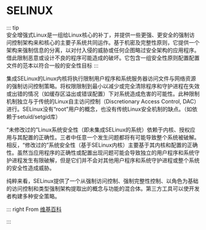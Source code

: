 
# SELINUX

::: tip   
安全增强式Linux是一组给Linux核心的补丁，并提供一些更强、更安全的强制访问控制架构来和核心的主要子系统共同运作。基于机密及完整性原则，它提供一个架构来强制信息的分离，以对付入侵的威胁或任何企图略过安全架构的应用程序。借此限制恶意或设计不良的程序可能造成的破坏。它包含一组安全性原则配置配置文件的范本以符合一般的安全性目标
:::

集成SELinux的Linux内核将执行限制用户程序和系统服务器访问文件与网络资源的强制访问控制策略。将权限限制到最小以减少或完全清除程序和守护进程在失效或出错的情况（如缓存区溢出或错误配置）下对系统造成危害的可能性。此种限制机制独立与于传统的Linux自主访问控制（Discretionary Access Control, DAC）进行。SELinux没有“root”用户的概念，也没有传统Linux安全机制的缺点。（如依赖于setuid/setgid库）

“未修改过的”Linux系统安全性（即未集成SELinux的系统）依赖于内核、授权应用与其配置的正确性。三者中任意一个发生问题都将有可能导致整个系统被破解。相反，“修改过的”系统安全性（基于SELinux内核）主要基于其内核和配置的正确性。虽然当应用程序的正确性或配置出现问题可能会导致独立的用户程序和系统守护进程发生有限破解，但是它们并不会对其他用户程序和系统守护进程或整个系统的安全性造成威胁。

纯粹来看，SELinux提供了一个从强制访问控制、强制完整性控制、以角色为基础的访问控制和类型强制架构提取出的概念与功能的混合体。第三方工具可以使开发者构建多种安全策略。 

::: right
From [维基百科](https://zh.wikipedia.org/wiki/%E5%AE%89%E5%85%A8%E5%A2%9E%E5%BC%BA%E5%BC%8FLinux)

:::
